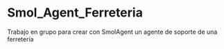 # Smol_Agent_Ferreteria
Trabajo en grupo para crear con SmolAgent un agente de soporte de una ferretería
